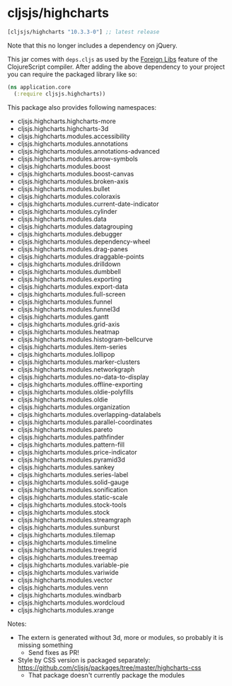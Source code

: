 # cljsjs/highcharts

[](dependency)
```clojure
[cljsjs/highcharts "10.3.3-0"] ;; latest release
```
[](/dependency)

Note that this no longer includes a dependency on jQuery.

This jar comes with `deps.cljs` as used by the [Foreign Libs][flibs] feature
of the ClojureScript compiler. After adding the above dependency to your project
you can require the packaged library like so:

```clojure
(ns application.core
  (:require cljsjs.highcharts))
```

This package also provides following namespaces:

- cljsjs.highcharts.highcharts-more
- cljsjs.highcharts.highcharts-3d
- cljsjs.highcharts.modules.accessibility
- cljsjs.highcharts.modules.annotations
- cljsjs.highcharts.modules.annotations-advanced
- cljsjs.highcharts.modules.arrow-symbols
- cljsjs.highcharts.modules.boost
- cljsjs.highcharts.modules.boost-canvas
- cljsjs.highcharts.modules.broken-axis
- cljsjs.highcharts.modules.bullet
- cljsjs.highcharts.modules.coloraxis
- cljsjs.highcharts.modules.current-date-indicator
- cljsjs.highcharts.modules.cylinder
- cljsjs.highcharts.modules.data
- cljsjs.highcharts.modules.datagrouping
- cljsjs.highcharts.modules.debugger
- cljsjs.highcharts.modules.dependency-wheel
- cljsjs.highcharts.modules.drag-panes
- cljsjs.highcharts.modules.draggable-points
- cljsjs.highcharts.modules.drilldown
- cljsjs.highcharts.modules.dumbbell
- cljsjs.highcharts.modules.exporting
- cljsjs.highcharts.modules.export-data
- cljsjs.highcharts.modules.full-screen
- cljsjs.highcharts.modules.funnel
- cljsjs.highcharts.modules.funnel3d
- cljsjs.highcharts.modules.gantt
- cljsjs.highcharts.modules.grid-axis
- cljsjs.highcharts.modules.heatmap
- cljsjs.highcharts.modules.histogram-bellcurve
- cljsjs.highcharts.modules.item-series
- cljsjs.highcharts.modules.lollipop
- cljsjs.highcharts.modules.marker-clusters
- cljsjs.highcharts.modules.networkgraph
- cljsjs.highcharts.modules.no-data-to-display
- cljsjs.highcharts.modules.offline-exporting
- cljsjs.highcharts.modules.oldie-polyfills
- cljsjs.highcharts.modules.oldie
- cljsjs.highcharts.modules.organization
- cljsjs.highcharts.modules.overlapping-datalabels
- cljsjs.highcharts.modules.parallel-coordinates
- cljsjs.highcharts.modules.pareto
- cljsjs.highcharts.modules.pathfinder
- cljsjs.highcharts.modules.pattern-fill
- cljsjs.highcharts.modules.price-indicator
- cljsjs.highcharts.modules.pyramid3d
- cljsjs.highcharts.modules.sankey
- cljsjs.highcharts.modules.series-label
- cljsjs.highcharts.modules.solid-gauge
- cljsjs.highcharts.modules.sonification
- cljsjs.highcharts.modules.static-scale
- cljsjs.highcharts.modules.stock-tools
- cljsjs.highcharts.modules.stock
- cljsjs.highcharts.modules.streamgraph
- cljsjs.highcharts.modules.sunburst
- cljsjs.highcharts.modules.tilemap
- cljsjs.highcharts.modules.timeline
- cljsjs.highcharts.modules.treegrid
- cljsjs.highcharts.modules.treemap
- cljsjs.highcharts.modules.variable-pie
- cljsjs.highcharts.modules.variwide
- cljsjs.highcharts.modules.vector
- cljsjs.highcharts.modules.venn
- cljsjs.highcharts.modules.windbarb
- cljsjs.highcharts.modules.wordcloud
- cljsjs.highcharts.modules.xrange

Notes:

- The extern is generated without 3d, more or modules, so probably it is missing something
    - Send fixes as PR!
- Style by CSS version is packaged separately: https://github.com/cljsjs/packages/tree/master/highcharts-css
    - That package doesn't currently package the modules

[flibs]: https://clojurescript.org/reference/packaging-foreign-deps
